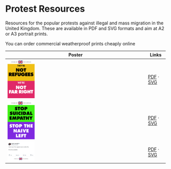 # Protest Resources

Resources for the popular protests against illegal and mass migration in the United Kingdom. These are available in PDF and SVG formats and aim at A2 or A3 portrait prints.

You can order commercial weatherproof prints cheaply online

<table width="100%">
  <thead>
    <tr>
      <th>Poster</th>
      <th>Links</th>
    </tr>
  </thead>
  <tbody>
    <tr>
      <td><strong><img src="Masters/A3_NotRefugeesNotFarRight.svg" width="20%"/></td>
      <td><a href="Derived/A3_NotRefugeesNotFarRight.pdf">PDF</a> · <a href="Masters/A3_NotRefugeesNotFarRight.svg">SVG</a></td>
    </tr>
    <tr>
      <td><strong><img src="Masters/A3_SuicidalEmpathyNaiveLeft.svg" width="20%"/></strong></td>
      <td><a href="Derived/A3_SuicidalEmpathyNaiveLeft.pdf">PDF</a> · <a href="Masters/A3_SuicidalEmpathyNaiveLeft.svg">SVG</a></td>
    </tr>
    <tr>
      <td><strong><img src="Masters/A3_LoweDontCareBetterLife.svg" width="20%"/></td>
      <td><a href="Derived/A3_LoweDontCareBetterLife.pdf">PDF</a> · <a href="Masters/A3_LoweDontCareBetterLife.svg">SVG</a></td>
    </tr>
  </tbody>
</table>
